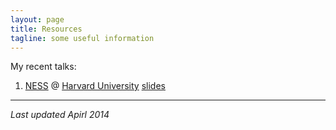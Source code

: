 ```yaml
---
layout: page
title: Resources 
tagline: some useful information 
---
```


My recent talks: 

1. [NESS](http://www.hsph.harvard.edu/ness2014/) @ [Harvard University](http://www.harvard.edu) [slides](assets)

--- 
*Last updated Apirl 2014*